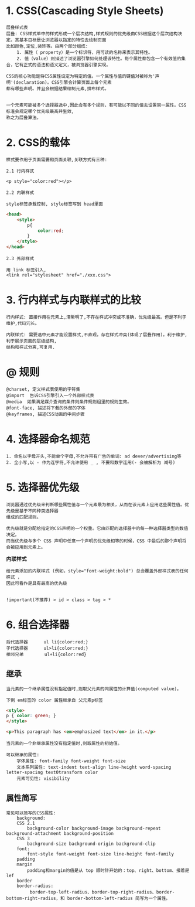 
# 1. CSS(Cascading Style Sheets)

    层叠样式表
    层叠: CSS样式单中的样式形成一个层次结构,样式规则的优先级由CSS根据这个层次结构决定。其基本目标是让浏览器以指定的特性去绘制页面
    比如颜色,定位,装饰等。由两个部分组成:
        1. 属性（ property）是一个标识符，用可读的名称来表示其特性。
        2. 值（value）则描述了浏览器引擎如何处理该特性。每个属性都包含一个有效值的集合，它有正式的语法和语义定义，被浏览器引擎实现。 
    
    CSS的核心功能是将CSS属性设定为特定的值。一个属性与值的键值对被称为'声明'(declaration)。CSS引擎会计算页面上每个元素
    都有哪些声明。并且会根据结果绘制元素,排布样式。
    
    
    一个元素可能被多个选择器选中,因此会有多个规则，有可能以不同的值去设置同一属性。CSS标准会规定哪个优先级最高并生效,
    称之为层叠算法。
    
# 2. CSS的载体

    样式要作用于页面需要和页面关联,关联方式有三种:

    2.1 行内样式

    <p style="color:red"></p>

    2.2 内联样式

    style标签承载控制, style标签写到 head里面
```html
<head>
    <style>
        p{
            color:red;
        }
    </style>
</head>
```

    2.3 外部样式

    用 link 标签引入,
    <link rel="stylesheet" href="./xxx.css">

# 3. 行内样式与内联样式的比较

    行内样式: 直接作用在元素上,清晰明了,不存在样式冲突或不准确，优先级最高。但是不利于维护,代码冗长。    

    内联样式: 需要选中元素才能设置样式,不直观。存在样式冲突(体现了层叠作用)。利于维护,利于展示页面的层级结构,
    结构和样式分离,可复用.

# @ 规则

    @charset, 定义样式表使用的字符集
    @import  告诉CSS引擎引入一个外部样式表
    @media  如果满足媒介查询的条件则条件规则组里的规则生效。
    @font-face, 描述将下载的外部的字体
    @keyframes, 描述CSS动画的中间步骤

# 4. 选择器命名规范

    1. 命名以字母开头,不能单个字母,不允许带有广告的单词: ad dever/advertising等
    2. 全小写,以 - 作为连字符,不允许使用 _ , 不要和数字连用(- 会被解析为 减号)

# 5. 选择器优先级
    
    浏览器通过优先级来判断哪些属性值与一个元素最为相关，从而在该元素上应用这些属性值。优先级是基于不同种类选择器
    组成的匹配规则。
    
    优先级就是分配给指定的CSS声明的一个权重。它由匹配的选择器中的每一种选择器类型的数值决定。
    而当优先级与多个 CSS 声明中任意一个声明的优先级相等的时候，CSS 中最后的那个声明将会被应用到元素上。
    
   **内联样式**
    
    给元素添加的内联样式 (例如，style="font-weight:bold") 总会覆盖外部样式表的任何样式 ，
    因此可看作是具有最高的优先级
    
    
    !important(不推荐) > id > class > tag > *

# 6. 组合选择器

    后代选择器      ul li{color:red;}
    子代选择器      ul>li{color:red;}
    相邻兄弟        ul+li{color:red}

## 继承

    当元素的一个继承属性没有指定值时,则取父元素的同属性的计算值(computed value)。
    
    下例 em标签的 color 属性继承自 父元素p标签
```html
<style>
p { color: green; }
</style>

<p>This paragraph has <em>emphasized text</em> in it.</p>
```
    
    当元素的一个非继承属性没有指定值时,则取属性的初始值。
    
    可以继承的属性:
        字体属性: font-family font-weight font-size 
        文本系列属性: text-indent text-align line-height word-spacing letter-spacing text0transform color
        元素可见性: visibility
    
## 属性简写

    常见可以简写的CSS属性:
        background:
        CSS 2.1 
            background-color background-image background-repeat background-attachment background-position
        CSS 3
            background-size background-origin background-clip
        font:
            font-style font-weight font-size line-height font-family
        padding
        margin
            padding和margin的值是从 top 顺时针开始的：top、right、bottom、接着是 lef
        border   
        border-radius:
             border-top-left-radius、border-top-right-radius、border-bottom-right-radius，和 border-bottom-left-radius 简写为一个属性。 
        
    
    
    
    
    
    
    
    
    
    
      